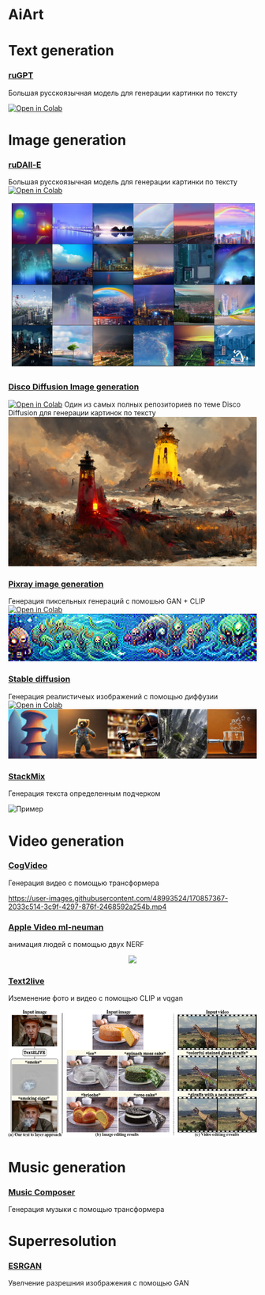 # AiArt


# Text generation

### [ruGPT](https://github.com/ai-forever/ru-gpts)
Большая русскоязычная модель для генерации картинки по тексту

 <a href="https://colab.research.google.com/github/ai-forever/ru-gpts/blob/master/examples/ruGPT3XL_finetune_example.ipynb" target="_parent"><img src="https://colab.research.google.com/assets/colab-badge.svg" alt="Open in Colab"/></a>

# Image generation

### [ruDAll-E](https://github.com/ai-forever/ru-dalle)
Большая русскоязычная модель для генерации картинки по тексту
 <a href="https://colab.research.google.com/drive/1wGE-046et27oHvNlBNPH07qrEQNE04PQ?usp=sharing" target="_parent"><img src="https://colab.research.google.com/assets/colab-badge.svg" alt="Open in Colab"/></a>

<img src="images/rainbow-full.png" />

### [Disco Diffusion Image generation](https://github.com/NightmareAI/disco-diffusion-1)
 <a href="https://colab.research.google.com/github/entmike/disco-diffusion-1/blob/main/Simplified_Disco_Diffusion.ipynb" target="_parent"><img src="https://colab.research.google.com/assets/colab-badge.svg" alt="Open in Colab"/></a>
Один из самых полных репозиториев по теме Disco Diffusion для генерации картинок по тексту
<img src="images/TimeToDisco(0)_0.png" />

### [Pixray image generation](https://github.com/pixray/pixray)
Генерация пиксельных генераций с помошью GAN + CLIP
 <a href="https://colab.research.google.com/github/pixray/pixray_notebooks/blob/master/pixray_simple.ipynb" target="_parent"><img src="https://colab.research.google.com/assets/colab-badge.svg" alt="Open in Colab"/></a>
<img src="images/pixray.png" />

### [Stable diffusion](https://github.com/CompVis/stable-diffusion) 
Генерация реалистичеых изображений с помощью диффузии
 <a href="https://colab.research.google.com/drive/1piipZjjNbN6Keg7SLXCULOrxZSXRKNga?usp=sharing" target="_parent"><img src="https://colab.research.google.com/assets/colab-badge.svg" alt="Open in Colab"/></a>
<img src="images/stable_diff.png" />

### [StackMix](https://github.com/ai-forever/StackMix-OCR)
Генерация текста определенным подчерком

![Пример](https://sun9-64.userapi.com/impg/xAFmDnVuuTmc4FM_FKhLPnq-KvrppD4x-DvUKg/hy1qKbRbS58.jpg?size=402x305&quality=96&sign=5bdfa7702f2e655cc991e274d4bb7b3f&type=album)


# Video generation
### [CogVideo](https://github.com/THUDM/CogVideo)
Генерация видео с помощью трансформера

https://user-images.githubusercontent.com/48993524/170857367-2033c514-3c9f-4297-876f-2468592a254b.mp4

### [Apple Video ml-neuman](https://github.com/apple/ml-neuman)
анимация людей с помощью двух NERF
<p align="center">
  <img src="images/teaser.gif" height="260">
</p>

### [Text2live](https://github.com/omerbt/Text2LIVE)
Иземенение фото и видео с помощью CLIP и vqgan
<p align="center">
  <img src="images/text2live.png" height="260">
</p>

# Music generation
### [ Music Composer ](https://github.com/ai-forever/music-composer)
Генерация музыки с помощью трансформера



# Superresolution
### [ ESRGAN ](https://github.com/ai-forever/Real-ESRGAN)
Увелчение разрешния изображения с помощью GAN

